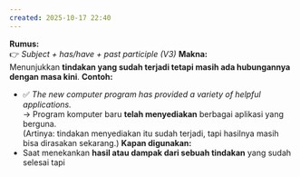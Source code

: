 ```yaml
---
created: 2025-10-17 22:40
---
```

**Rumus:**  
👉 _Subject + has/have + past participle (V3)_
**Makna:**  
Menunjukkan **tindakan yang sudah terjadi tetapi masih ada hubungannya dengan masa kini**.
**Contoh:**
- ✅ _The new computer program has provided a variety of helpful applications._  
    → Program komputer baru **telah menyediakan** berbagai aplikasi yang berguna.  
    (Artinya: tindakan menyediakan itu sudah terjadi, tapi hasilnya masih bisa dirasakan sekarang.)
**Kapan digunakan:**
- Saat menekankan **hasil atau dampak dari sebuah tindakan** yang sudah selesai tapi